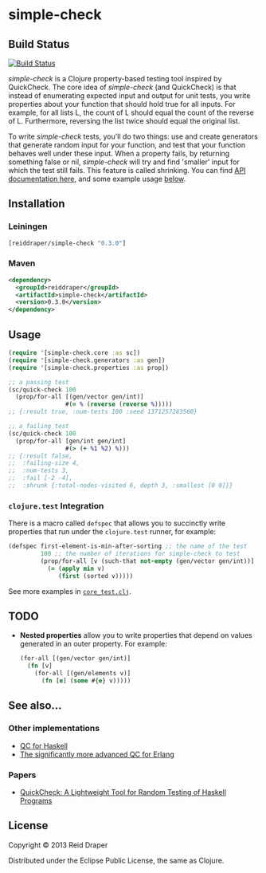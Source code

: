 # simple-check

## Build Status

[![Build Status](https://secure.travis-ci.org/reiddraper/simple-check.png)](http://travis-ci.org/reiddraper/simple-check)

_simple-check_ is a Clojure property-based testing tool inspired by QuickCheck.
The core idea of _simple-check_ (and QuickCheck) is that instead of enumerating
expected input and output for unit tests, you write properties about your
function that should hold true for all inputs. For example, for all lists L,
the count of L should equal the count of the reverse of L. Furthermore,
reversing the list twice should equal the original list.

To write _simple-check_ tests, you'll do two things: use and create generators
that generate random input for your function, and test that your function
behaves well under these input. When a property fails, by returning something
false or nil, _simple-check_ will try and find 'smaller' input for which the
test still fails. This feature is called shrinking. You can find [API
documentation here](reiddraper.github.io/simple-check), and some example usage
[below](https://github.com/reiddraper/simple-check#usage).

## Installation

### Leiningen

```clojure
[reiddraper/simple-check "0.3.0"]
```

### Maven

```xml
<dependency>
  <groupId>reiddraper</groupId>
  <artifactId>simple-check</artifactId>
  <version>0.3.0</version>
</dependency>
```

## Usage

```clojure
(require '[simple-check.core :as sc])
(require '[simple-check.generators :as gen])
(require '[simple-check.properties :as prop])

;; a passing test
(sc/quick-check 100
  (prop/for-all [(gen/vector gen/int)]
                #(= % (reverse (reverse %)))))
;; {:result true, :num-tests 100 :seed 1371257283560}

;; a failing test
(sc/quick-check 100
  (prop/for-all [gen/int gen/int]
                #(> (+ %1 %2) %)))
;; {:result false,
;;  :failing-size 4,
;;  :num-tests 3,
;;  :fail [-2 -4],
;;  :shrunk {:total-nodes-visited 6, depth 3, :smallest [0 0]}}
```

### `clojure.test` Integration

There is a macro called `defspec` that allows you to succinctly write
properties that run under the `clojure.test` runner, for example:

```clojure
(defspec first-element-is-min-after-sorting ;; the name of the test
         100 ;; the number of iterations for simple-check to test
         (prop/for-all [v (such-that not-empty (gen/vector gen/int))]
           (= (apply min v)
              (first (sorted v)))))
```

See more examples in [`core_test.clj`](test/simple_check/core_test.clj).

## TODO

* __Nested properties__ allow you to write properties that depend on values
  generated in an outer property. For example:

  ```clojure
  (for-all [(gen/vector gen/int)]
    (fn [v]
      (for-all [(gen/elements v)]
        (fn [e] (some #{e} v)))))
  ```

## See also...

### Other implementations

- [QC for Haskell](http://hackage.haskell.org/package/QuickCheck)
- [The significantly more advanced QC for
  Erlang](http://www.quviq.com/index.html)

### Papers

- [QuickCheck: A Lightweight Tool for Random Testing of Haskell
  Programs](http://www.eecs.northwestern.edu/~robby/courses/395-495-2009-fall/quick.pdf)

## License

Copyright © 2013 Reid Draper

Distributed under the Eclipse Public License, the same as Clojure.

